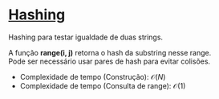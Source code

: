 # [Hashing](hashing.cpp)

Hashing para testar igualdade de duas strings.

A função **range(i, j)** retorna o hash da substring nesse range.   
Pode ser necessário usar pares de hash para evitar colisões.

* Complexidade de tempo (Construção): $\mathcal{O}(N)$
* Complexidade de tempo (Consulta de range): $\mathcal{O}(1)$
